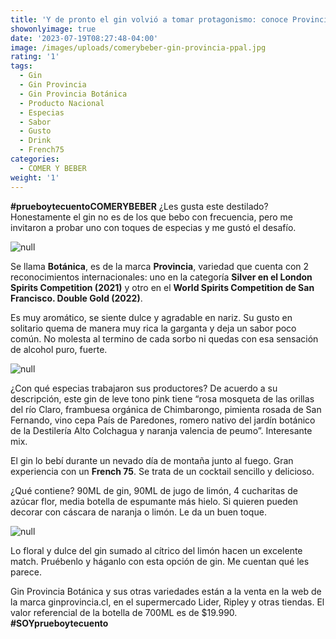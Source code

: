```yaml
---
title: 'Y de pronto el gin volvió a tomar protagonismo: conoce Provincia'
showonlyimage: true
date: '2023-07-19T08:27:48-04:00'
image: /images/uploads/comerybeber-gin-provincia-ppal.jpg
rating: '1'
tags:
  - Gin
  - Gin Provincia
  - Gin Provincia Botánica
  - Producto Nacional
  - Especias
  - Sabor
  - Gusto
  - Drink
  - French75
categories:
  - COMER Y BEBER
weight: '1'
---
```

**\#prueboytecuentoCOMERYBEBER** ¿Les gusta este destilado? Honestamente el gin no es de los que bebo con frecuencia, pero me invitaron a probar uno con toques de especias y me gustó el desafío.

<!--more-->

![null](/images/uploads/comerybeber-gin-provincia-ppal.jpg)

Se llama **Botánica**, es de la marca **Provincia**, variedad que cuenta con 2 reconocimientos internacionales: uno en la categoría **Silver en el London Spirits Competition (2021)** y otro en el **World Spirits Competition de San Francisco. Double Gold (2022)**.

Es muy aromático, se siente dulce y agradable en nariz. Su gusto en solitario quema de manera muy rica la garganta y deja un sabor poco común. No molesta al termino de cada sorbo ni quedas con esa sensación de alcohol puro, fuerte.

![null](/images/uploads/comerybeber-gin-bota-nica-proceso.jpg)

¿Con qué especias trabajaron sus productores? De acuerdo a su descripción, este gin de leve tono pink tiene “rosa mosqueta de las orillas del río Claro, frambuesa orgánica de Chimbarongo, pimienta rosada de San Fernando, vino cepa País de Paredones, romero nativo del jardín botánico de la Destilería Alto Colchagua y naranja valencia de peumo”. Interesante mix.

El gin lo bebí durante un nevado día de montaña junto al fuego. Gran experiencia con un **French 75**. Se trata de un cocktail sencillo y delicioso. 

¿Qué contiene? 90ML de gin, 90ML de jugo de limón, 4 cucharitas de azúcar flor, media botella de espumante más hielo. Si quieren pueden decorar con cáscara de naranja o limón. Le da un buen toque.

![null](/images/uploads/comerybeber-gin-provincia-2.jpg)

Lo floral y dulce del gin sumado al cítrico del limón hacen un excelente match. Pruébenlo y háganlo con esta opción de gin. Me cuentan qué les parece.

Gin Provincia Botánica y sus otras variedades están a la venta en la web de la marca ginprovincia.cl, en el supermercado Lider, Ripley y otras tiendas. El valor referencial de la botella de 700ML es de $19.990. **\#SOYprueboytecuento**
